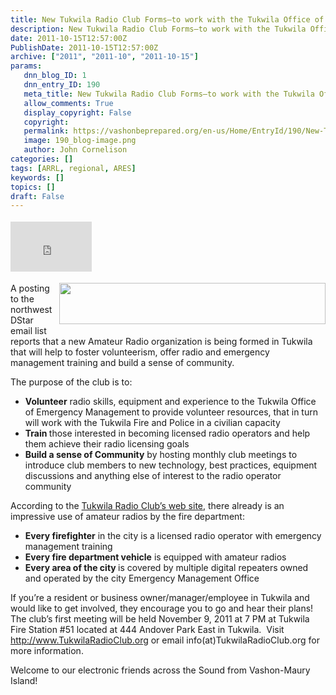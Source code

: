```yaml
---
title: New Tukwila Radio Club Forms–to work with the Tukwila Office of Emergency Management
description: New Tukwila Radio Club Forms–to work with the Tukwila Office of Emergency Management
date: 2011-10-15T12:57:00Z
PublishDate: 2011-10-15T12:57:00Z
archive: ["2011", "2011-10", "2011-10-15"]
params:
   dnn_blog_ID: 1
   dnn_entry_ID: 190
   meta_title: New Tukwila Radio Club Forms–to work with the Tukwila Office of Emergency Management
   allow_comments: True
   display_copyright: False
   copyright: 
   permalink: https://vashonbeprepared.org/en-us/Home/EntryId/190/New-Tukwila-Radio-Club-Forms-ndash-to-work-with-the-Tukwila-Office-of-Emergency-Management
   image: 190_blog-image.png
   author: John Cornelison
categories: []
tags: [ARRL, regional, ARES]
keywords: []
topics: []
draft: False
---
```


<div class="wlWriterHeaderFooter" style="padding-bottom: 4px; margin: 0px; padding-left: 0px; padding-right: 0px; float: none; padding-top: 4px;"><iframe src="http://www.facebook.com/widgets/like.php?href=http://vashoneoc.org/Blogs/VashonPreparedness/tabid/164/EntryId/190/New-Tukwila-Radio-Club-Forms-ndash-to-work-with-the-Tukwila-Office-of-Emergency-Management.aspx" frameborder="0" scrolling="no" style="width: 130px; height: 80px;border: medium none;"></iframe></div>
<p><a href="http://www.tukwilaradioclub.org/" target="_blank"><img alt="" width="426" height="66" style="margin: 0px 0px 5px 5px; display: inline; float: right;" src="http://www.tukwilaradioclub.org/images/Banner.jpg" /></a>A posting to the northwest DStar email list reports that a new Amateur Radio organization is being formed in Tukwila that will help to foster volunteerism, offer radio and emergency management training and build a sense of community.</p>
<p>The purpose of the club is to:</p>
<ul>
    <li><strong>Volunteer</strong> radio skills, equipment and experience to the Tukwila Office of Emergency Management to provide volunteer resources, that in turn will work with the Tukwila Fire and Police in a civilian capacity </li>
    <li><strong>Train </strong>those interested in becoming licensed radio operators and help them achieve their radio licensing goals </li>
    <li><strong>Build a sense of Community</strong> by hosting monthly club meetings to introduce club members to new technology, best practices, equipment discussions and anything else of interest to the radio operator community </li>
</ul>
<p>According to the <a href="http://www.tukwilaradioclub.org/" target="_blank">Tukwila Radio Club&rsquo;s web site</a>, there already is an impressive use of amateur radios by the fire department:</p>
<ul>
    <li><strong>Every firefighter</strong> in the city is a licensed radio operator with emergency management training </li>
    <li><strong>Every fire department vehicle</strong> is equipped with amateur radios </li>
    <li><strong>Every area of the city </strong>is covered by multiple digital repeaters owned and operated by the city Emergency Management Office </li>
</ul>
<p>If you&rsquo;re a resident or business owner/manager/employee in Tukwila and would like to get involved, they encourage you to go and hear their plans!&nbsp; The club&rsquo;s first meeting will be held November 9, 2011 at 7 PM at Tukwila Fire Station #51 located at 444 Andover Park East in Tukwila.&nbsp; Visit <a href="http://www.TukwilaRadioClub.org">http://www.TukwilaRadioClub.org</a> or email info(at)TukwilaRadioClub.org for more information.</p>
<p>Welcome to our electronic friends across the Sound from Vashon-Maury Island!</p>
